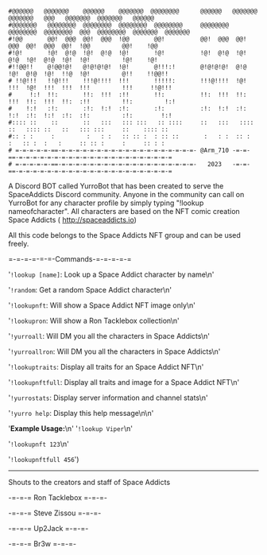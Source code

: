 ```

#@@@@@@   @@@@@@@    @@@@@@    @@@@@@@  @@@@@@@@      @@@@@@   @@@@@@@   @@@@@@@   @@@   @@@@@@@  @@@@@@@   @@@@@@
#@@@@@@@   @@@@@@@@  @@@@@@@@  @@@@@@@@  @@@@@@@@     @@@@@@@@  @@@@@@@@  @@@@@@@@  @@@  @@@@@@@@  @@@@@@@  @@@@@@@
#!@@       @@!  @@@  @@!  @@@  !@@       @@!          @@!  @@@  @@!  @@@  @@!  @@@  @@!  !@@         @@!    !@@
#!@!       !@!  @!@  !@!  @!@  !@!       !@!          !@!  @!@  !@!  @!@  !@!  @!@  !@!  !@!         !@!    !@!
#!!@@!!    @!@@!@!   @!@!@!@!  !@!       @!!!:!       @!@!@!@!  @!@  !@!  @!@  !@!  !!@  !@!         @!!    !!@@!!
# !!@!!!   !!@!!!    !!!@!!!!  !!!       !!!!!:       !!!@!!!!  !@!  !!!  !@!  !!!  !!!  !!!         !!!     !!@!!!
#     !:!  !!:       !!:  !!!  :!!       !!:          !!:  !!!  !!:  !!!  !!:  !!!  !!:  :!!         !!:         !:!
#    !:!   :!:       :!:  !:!  :!:       :!:          :!:  !:!  :!:  !:!  :!:  !:!  :!:  :!:         :!:        !:!
#:::: ::    ::       ::   :::   ::: :::   :: ::::     ::   :::   :::: ::   :::: ::   ::   ::: :::     ::    :::: ::
#:: : :     :         :   : :   :: :: :  : :: ::       :   : :  :: :  :   :: :  :   :     :: :: :     :     :: : :
# =-=-=-=-=-==-=-=-=-=-=-=-=-=-=-=-=-=-=-=-=-=-=-=-=- @Arm_710 -=-=-==-=-=-=-=-=-=-=-=-=-=-=-=-=-=-=-=-=-=-=-=-=-=
# =-=-=-=-=-==-=-=-=-=-=-=-=-=-=-=-=-=-=-=-=-=-=-=-=-   2023   -=-=-==-=-=-=-=-=-=-=-=-=-=-=-=-=-=-=-=-=-=-=-=-=-=

```

A Discord BOT called YurroBot that has been created to serve the SpaceAddicts Discord community. Anyone in the community can call on YurroBot for any character profile by simply typing "!lookup nameofcharacter".
All characters are based on the NFT comic creation Space Addicts ( http://spaceaddicts.io)

All this code belongs to the Space Addicts NFT group and can be used freely.

=-=-=-=-=-=-Commands-=-=-=-=-=

   '`!lookup [name]`: Look up a Space Addict character by name\n'

   '`!random`: Get a random Space Addict character\n'

   '`!lookupnft`: Will show a Space Addict NFT image only\n'

   '`!lookupron`: Will show a Ron Tacklebox collection\n'

   '`!yurroall`: Will DM you all the characters in Space Addicts\n'

   '`!yurroallron`: Will DM you all the characters in Space Addicts\n'

   '`!lookuptraits`: Display all traits for an Space Addict NFT\n'

   '`!lookupnftfull`: Display all traits and image for a Space Addict NFT\n'

   '`!yurrostats`: Display server information and channel stats\n'

   '`!yurro help`: Display this help message\n\n'

   '**Example Usage:**\n'
   '`!lookup Viper`\n'

   '`!lookupnft 123`\n'

   '`!lookupnftfull 456`')

---

Shouts to the creators and staff of Space Addicts

-=-=-= Ron Tacklebox =-=-=-

-=-=-= Steve Zissou =-=-=-

-=-=-= Up2Jack =-=-=-

-=-=-= Br3w =-=-=-
